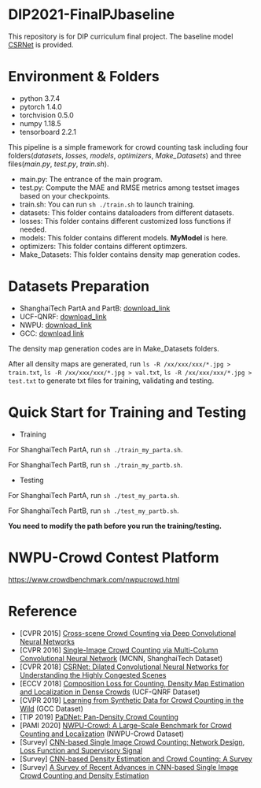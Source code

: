 # DIP2021-FinalPJbaseline
This repository is for DIP curriculum final project. The baseline model [CSRNet](https://arxiv.org/pdf/1802.10062.pdf) is provided.

# Environment & Folders
- python 3.7.4
- pytorch 1.4.0
- torchvision 0.5.0
- numpy 1.18.5
- tensorboard 2.2.1

This pipeline is a simple framework for crowd counting task including four folders(*datasets*, *losses*, *models*, *optimizers*, *Make_Datasets*) and three files(*main.py*, *test.py*, *train.sh*).

- main.py: The entrance of the main program.
- test.py: Compute the MAE and RMSE metrics among testset images based on your checkpoints.
- train.sh: You can run ```sh ./train.sh```	to launch training.
- datasets: This folder contains dataloaders from different datasets.
- losses: This folder contains different customized loss functions if needed.
- models: This folder contains different models. **MyModel** is here.
- optimizers: This folder contains different optimzers.
- Make_Datasets: This folder contains density map generation codes.

# Datasets Preparation
- ShanghaiTech PartA and PartB: [download_link](https://pan.baidu.com/s/1nuAYslz)
- UCF-QNRF: [download_link](https://www.crcv.ucf.edu/data/ucf-qnrf/)
- NWPU: [download_link](https://mailnwpueducn-my.sharepoint.com/personal/gjy3035_mail_nwpu_edu_cn/_layouts/15/onedrive.aspx?id=%2Fpersonal%2Fgjy3035%5Fmail%5Fnwpu%5Fedu%5Fcn%2FDocuments%2F%E8%AE%BA%E6%96%87%E5%BC%80%E6%BA%90%E6%95%B0%E6%8D%AE%2FNWPU%2DCrowd&originalPath=aHR0cHM6Ly9tYWlsbndwdWVkdWNuLW15LnNoYXJlcG9pbnQuY29tLzpmOi9nL3BlcnNvbmFsL2dqeTMwMzVfbWFpbF9ud3B1X2VkdV9jbi9Fc3ViTXA0OHd3SkRpSDBZbFQ4Mk5ZWUJtWTlMMHMtRnByckJjb2FBSmtJMXJ3P3J0aW1lPXlxTUoxbF82MkVn)
- GCC: [download link](https://mailnwpueducn-my.sharepoint.com/:f:/g/personal/gjy3035_mail_nwpu_edu_cn/Eo4L82dALJFDvUdy8rBm6B0BuQk6n5akJaN1WUF1BAeKUA?e=ge2cRg)

The density map generation codes are in Make_Datasets folders.

After all density maps are generated, run ```ls -R /xx/xxx/xxx/*.jpg > train.txt```, ```ls -R /xx/xxx/xxx/*.jpg > val.txt```, ```ls -R /xx/xxx/xxx/*.jpg > test.txt``` to generate txt files for training, validating and testing.


# Quick Start for Training and Testing

- Training

For ShanghaiTech PartA, run ```sh ./train_my_parta.sh```.

For ShanghaiTech PartB, run ```sh ./train_my_partb.sh```.

- Testing

For ShanghaiTech PartA, run ```sh ./test_my_parta.sh```.

For ShanghaiTech PartB, run ```sh ./test_my_partb.sh```.

**You need to modify the path before you run the training/testing.**

# NWPU-Crowd Contest Platform
https://www.crowdbenchmark.com/nwpucrowd.html


# Reference
- [CVPR 2015] [Cross-scene Crowd Counting via Deep Convolutional Neural Networks](https://openaccess.thecvf.com/content_cvpr_2015/papers/Zhang_Cross-Scene_Crowd_Counting_2015_CVPR_paper.pdf)
- [CVPR 2016] [Single-Image Crowd Counting via Multi-Column Convolutional Neural Network](https://openaccess.thecvf.com/content_cvpr_2016/papers/Zhang_Single-Image_Crowd_Counting_CVPR_2016_paper.pdf) (MCNN, ShanghaiTech Dataset)
- [CVPR 2018] [CSRNet: Dilated Convolutional Neural Networks for Understanding the Highly Congested Scenes](https://openaccess.thecvf.com/content_cvpr_2018/papers/Li_CSRNet_Dilated_Convolutional_CVPR_2018_paper.pdf)
- [ECCV 2018] [Composition Loss for Counting, Density Map Estimation and Localization in Dense Crowds](https://openaccess.thecvf.com/content_ECCV_2018/papers/Haroon_Idrees_Composition_Loss_for_ECCV_2018_paper.pdf) (UCF-QNRF Dataset)
- [CVPR 2019] [Learning from Synthetic Data for Crowd Counting in the Wild](https://openaccess.thecvf.com/content_CVPR_2019/papers/Wang_Learning_From_Synthetic_Data_for_Crowd_Counting_in_the_Wild_CVPR_2019_paper.pdf) (GCC Dataset)
- [TIP 2019] [PaDNet: Pan-Density Crowd Counting](https://arxiv.org/pdf/1811.02805.pdf) 
- [PAMI 2020] [NWPU-Crowd: A Large-Scale Benchmark for Crowd Counting and Localization](https://arxiv.org/pdf/2001.03360.pdf) (NWPU-Crowd Dataset)
- [Survey] [CNN-based Single Image Crowd Counting: Network Design, Loss Function and Supervisory Signal](https://arxiv.org/pdf/2012.15685.pdf)
- [Survey] [CNN-based Density Estimation and Crowd Counting: A Survey](https://arxiv.org/pdf/2003.12783.pdf)
- [Survey] [A Survey of Recent Advances in CNN-based Single Image Crowd Counting and Density Estimation](https://arxiv.org/pdf/1707.01202.pdf)
